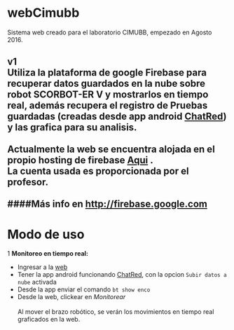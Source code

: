 # webCimubb
Sistema web creado para el laboratorio CIMUBB, empezado en Agosto 2016.

v1<br>
Utiliza la plataforma de google Firebase para recuperar datos guardados en la nube sobre robot SCORBOT-ER V y mostrarlos en tiempo real, 
además recupera el registro de Pruebas guardadas (creadas desde app android [ChatRed](https://github.com/jecarvaj/chatredCimubb-android))
y las grafica para su analisis.<br><br>
Actualmente la web se encuentra alojada en el propio hosting de firebase [Aqui](https://chatred-android.firebaseapp.com/)
.<br>
La cuenta usada es proporcionada por el profesor.<br><br>
####Más info en http://firebase.google.com
---------------------------------------

Modo de uso
==============
1 **Monitoreo en tiempo real:** 
- Ingresar a la [web](https://chatred-android.firebaseapp.com/)
- Tener la app android funcionando  [ChatRed](https://github.com/jecarvaj/chatredCimubb-android), con la opcion `Subir datos a nube` activada
- Desde la app enviar el comando `bt show enco`
- Desde la web, clickear en *Monitorear*<br><br>
Al mover el brazo robótico, se verán los movimientos en tiempo real graficados en la web.


